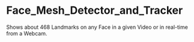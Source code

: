 # Face_Mesh_Detector_and_Tracker
Shows about 468 Landmarks on any Face in a given Video or in real-time from a Webcam.
